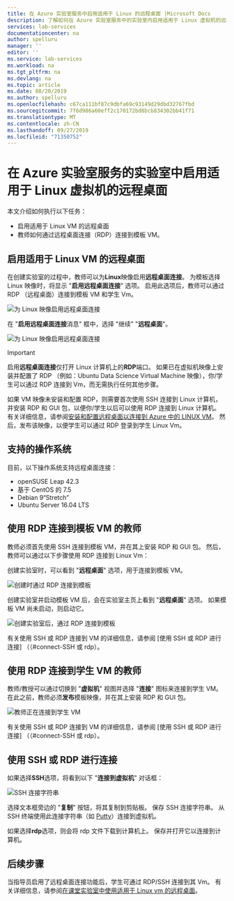 ```yaml
---
title: 在 Azure 实验室服务中启用适用于 Linux 的远程桌面 |Microsoft Docs
description: 了解如何在 Azure 实验室服务中的实验室内启用适用于 Linux 虚拟机的远程桌面。
services: lab-services
documentationcenter: na
author: spelluru
manager: ''
editor: ''
ms.service: lab-services
ms.workload: na
ms.tgt_pltfrm: na
ms.devlang: na
ms.topic: article
ms.date: 08/20/2019
ms.author: spelluru
ms.openlocfilehash: c67ca111bf87c9dbfa69c93149d29dbd32767fbd
ms.sourcegitcommit: 7f6d986a60eff2c170172bd8bcb834302bb41f71
ms.translationtype: MT
ms.contentlocale: zh-CN
ms.lasthandoff: 09/27/2019
ms.locfileid: "71350752"
---
```

# <a name="enable-remote-desktop-for-linux-virtual-machines-in-a-lab-in-azure-lab-services"></a>在 Azure 实验室服务的实验室中启用适用于 Linux 虚拟机的远程桌面
本文介绍如何执行以下任务：

- 启用适用于 Linux VM 的远程桌面
- 教师如何通过远程桌面连接（RDP）连接到模板 VM。

## <a name="enable-remote-desktop-for-linux-vm"></a>启用适用于 Linux VM 的远程桌面
在创建实验室的过程中，教师可以为**Linux**映像启用**远程桌面连接**。 为模板选择 Linux 映像时，将显示 "**启用远程桌面连接**" 选项。 启用此选项后，教师可以通过 RDP （远程桌面）连接到模板 VM 和学生 Vm。 

![为 Linux 映像启用远程桌面连接](../media/how-to-enable-remote-desktop-linux/enable-rdp-option.png)

在 "**启用远程桌面连接**消息" 框中，选择 "继续" "**远程桌面**"。 

![为 Linux 映像启用远程桌面连接](../media/how-to-enable-remote-desktop-linux/enabling-remote-desktop-connection-dialog.png)

> [!IMPORTANT] 
> 启用**远程桌面连接**仅打开 Linux 计算机上的**RDP**端口。 如果已在虚拟机映像上安装并配置了 RDP （例如：Ubuntu Data Science Virtual Machine 映像），你/学生可以通过 RDP 连接到 Vm，而无需执行任何其他步骤。
> 
> 如果 VM 映像未安装和配置 RDP，则需要首次使用 SSH 连接到 Linux 计算机，并安装 RDP 和 GUI 包，以便你/学生以后可以使用 RDP 连接到 Linux 计算机。 有关详细信息，请参阅[安装和配置远程桌面以连接到 Azure 中的 LINUX VM](../../virtual-machines/linux/use-remote-desktop.md)。 然后，发布该映像，以便学生可以通过 RDP 登录到学生 Linux Vm。 

## <a name="supported-operating-systems"></a>支持的操作系统
目前，以下操作系统支持远程桌面连接：

- openSUSE Leap 42.3
- 基于 CentOS 的 7.5
- Debian 9“Stretch”
- Ubuntu Server 16.04 LTS

## <a name="teachers-connecting-to-the-template-vm-using-rdp"></a>使用 RDP 连接到模板 VM 的教师
教师必须首先使用 SSH 连接到模板 VM，并在其上安装 RDP 和 GUI 包。 然后，教师可以通过以下步骤使用 RDP 连接到 Linux Vm： 

创建实验室时，可以看到 "**远程桌面**" 选项，用于连接到模板 VM。 

![创建时通过 RDP 连接到模板](../media/how-to-enable-remote-desktop-linux/connect-at-creation.png)

创建实验室并启动模板 VM 后，会在实验室主页上看到 "**远程桌面**" 选项。 如果模板 VM 尚未启动，则启动它。 

![创建实验室后，通过 RDP 连接到模板](../media/how-to-enable-remote-desktop-linux/rdp-after-lab-creation.png) 

有关使用 SSH 或 RDP 连接到 VM 的详细信息，请参阅 [使用 SSH 或 RDP 进行连接] （（#connect-SSH 或 rdp）。 

## <a name="teachers-connecting-to-a-student-vm-using-rdp"></a>使用 RDP 连接到学生 VM 的教师
教师/教授可以通过切换到 "**虚拟机**" 视图并选择 "**连接**" 图标来连接到学生 VM。 在此之前，教师必须**发布**模板映像，并在其上安装 RDP 和 GUI 包。 

![教师正在连接到学生 VM](../media/how-to-enable-remote-desktop-linux/teacher-connect-to-student-vm.png)

有关使用 SSH 或 RDP 连接到 VM 的详细信息，请参阅 [使用 SSH 或 RDP 进行连接] （（#connect-SSH 或 rdp）。 

## <a name="connect-using-ssh-or-rdp"></a>使用 SSH 或 RDP 进行连接
如果选择**SSH**选项，将看到以下 "**连接到虚拟机**" 对话框：  

![SSH 连接字符串](../media/how-to-enable-remote-desktop-linux/ssh-connection-string.png)

选择文本框旁边的 "**复制**" 按钮，将其复制到剪贴板。 保存 SSH 连接字符串。 从 SSH 终端使用此连接字符串（如 [Putty](https://www.putty.org/)）连接到虚拟机。

如果选择**rdp**选项，则会将 rdp 文件下载到计算机上。 保存并打开它以连接到计算机。 

## <a name="next-steps"></a>后续步骤
当指导员启用了远程桌面连接功能后，学生可通过 RDP/SSH 连接到其 Vm。 有关详细信息，请参阅[在课堂实验室中使用适用于 Linux vm 的远程桌面](how-to-use-remote-desktop-linux-student.md)。 